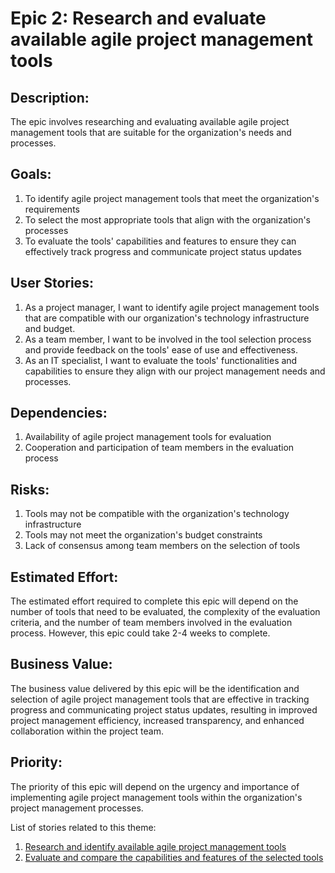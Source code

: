 # Epic 2: Research and evaluate available agile project management tools
## Description: 
The epic involves researching and evaluating available agile project management tools that are suitable for the organization's needs and processes.

## Goals:
1. To identify agile project management tools that meet the organization's requirements
2. To select the most appropriate tools that align with the organization's processes
3. To evaluate the tools' capabilities and features to ensure they can effectively track progress and communicate project status updates

## User Stories:
1. As a project manager, I want to identify agile project management tools that are compatible with our organization's technology infrastructure and budget.
2. As a team member, I want to be involved in the tool selection process and provide feedback on the tools' ease of use and effectiveness.
3. As an IT specialist, I want to evaluate the tools' functionalities and capabilities to ensure they align with our project management needs and processes.

## Dependencies:
1. Availability of agile project management tools for evaluation
2. Cooperation and participation of team members in the evaluation process

## Risks:
1. Tools may not be compatible with the organization's technology infrastructure
2. Tools may not meet the organization's budget constraints
3. Lack of consensus among team members on the selection of tools

## Estimated Effort: 
The estimated effort required to complete this epic will depend on the number of tools that need to be evaluated, the complexity of the evaluation criteria, and the number of team members involved in the evaluation process. However, this epic could take 2-4 weeks to complete.

## Business Value: 
The business value delivered by this epic will be the identification and selection of agile project management tools that are effective in tracking progress and communicating project status updates, resulting in improved project management efficiency, increased transparency, and enhanced collaboration within the project team.

## Priority: 
The priority of this epic will depend on the urgency and importance of implementing agile project management tools within the organization's project management processes.

List of stories related to this theme:
1. [Research and identify available agile project management tools](stories/research_tools.md)
2. [Evaluate and compare the capabilities and features of the selected tools](stories/evaluate_tools.md)